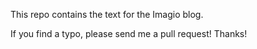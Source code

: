 This repo contains the text for the Imagio blog.

If you find a typo, please send me a pull request! Thanks!